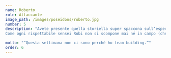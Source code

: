 ```yaml
---
name: Roberto
role: Attaccante
image_path: /images/poseidons/roberto.jpg
number: 5
description: "Avete presente quella storiella super spaccona sull’esperto di karate che prima di iniziare una rissa deve avvertire il proprio iracondo interlocutore della propria conoscenza delle arti marziali? Beh, in cuor nostro speriamo che questa regola della strada non si debba applicare anche alle sfide di pallanuoto, altrimenti prima ogni partita dovremmo avvertire arbitro e avversari che abbiamo una cintura nera di karate in squadra. 
Come ogni rispettabile sensei Robi non si scompone mai né in campo (che sia un tatami o una piscina) né fuori e fa dell’ordine in vasca il suo cavallo di battaglia senza che questo possa minimamente ledere la sua vena agonistica; d’altro canto da un ingegnere gestionale karateka non potevamo che aspettarcelo. "

motto: "“Questa settimana non ci sono perché ho team building.”"
order: 6
---
```


